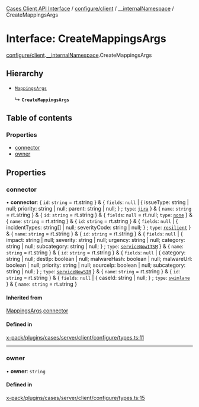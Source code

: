 [Cases Client API Interface](../README.md) / [configure/client](../modules/configure_client.md) / [\_\_internalNamespace](../modules/configure_client.__internalNamespace.md) / CreateMappingsArgs

# Interface: CreateMappingsArgs

[configure/client](../modules/configure_client.md).[__internalNamespace](../modules/configure_client.__internalNamespace.md).CreateMappingsArgs

## Hierarchy

- [`MappingsArgs`](configure_client.__internalNamespace.MappingsArgs.md)

  ↳ **`CreateMappingsArgs`**

## Table of contents

### Properties

- [connector](configure_client.__internalNamespace.CreateMappingsArgs.md#connector)
- [owner](configure_client.__internalNamespace.CreateMappingsArgs.md#owner)

## Properties

### connector

• **connector**: { `id`: `string` = rt.string } & { `fields`: ``null`` \| { issueType: string \| null; priority: string \| null; parent: string \| null; } ; `type`: [`jira`](../modules/client.__internalNamespace.md#jira)  } & { `name`: `string` = rt.string } & { `id`: `string` = rt.string } & { `fields`: ``null`` = rt.null; `type`: [`none`](../modules/client.__internalNamespace.md#none)  } & { `name`: `string` = rt.string } & { `id`: `string` = rt.string } & { `fields`: ``null`` \| { incidentTypes: string[] \| null; severityCode: string \| null; } ; `type`: [`resilient`](../modules/client.__internalNamespace.md#resilient)  } & { `name`: `string` = rt.string } & { `id`: `string` = rt.string } & { `fields`: ``null`` \| { impact: string \| null; severity: string \| null; urgency: string \| null; category: string \| null; subcategory: string \| null; } ; `type`: [`serviceNowITSM`](../modules/client.__internalNamespace.md#servicenowitsm)  } & { `name`: `string` = rt.string } & { `id`: `string` = rt.string } & { `fields`: ``null`` \| { category: string \| null; destIp: boolean \| null; malwareHash: boolean \| null; malwareUrl: boolean \| null; priority: string \| null; sourceIp: boolean \| null; subcategory: string \| null; } ; `type`: [`serviceNowSIR`](../modules/client.__internalNamespace.md#servicenowsir)  } & { `name`: `string` = rt.string } & { `id`: `string` = rt.string } & { `fields`: ``null`` \| { caseId: string \| null; } ; `type`: [`swimlane`](../modules/client.__internalNamespace.md#swimlane)  } & { `name`: `string` = rt.string }

#### Inherited from

[MappingsArgs](configure_client.__internalNamespace.MappingsArgs.md).[connector](configure_client.__internalNamespace.MappingsArgs.md#connector)

#### Defined in

[x-pack/plugins/cases/server/client/configure/types.ts:11](https://github.com/elastic/kibana/blob/06b0f975f60/x-pack/plugins/cases/server/client/configure/types.ts#L11)

___

### owner

• **owner**: `string`

#### Defined in

[x-pack/plugins/cases/server/client/configure/types.ts:15](https://github.com/elastic/kibana/blob/06b0f975f60/x-pack/plugins/cases/server/client/configure/types.ts#L15)
